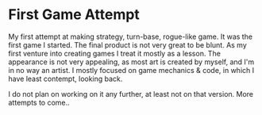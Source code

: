 # First Game Attempt
 My first attempt at making strategy, turn-base, rogue-like game.
 It was the first game I started. The final product is not very great to be blunt.
 As my first venture into creating games I treat it mostly as a lesson.
 The appearance is not very appealing, as most art is created by myself, and I'm in no way an artist.
 I mostly focused on game mechanics & code, in which I have least contempt, looking back.

 I do not plan on working on it any further, at least not on that version.
 More attempts to come..
